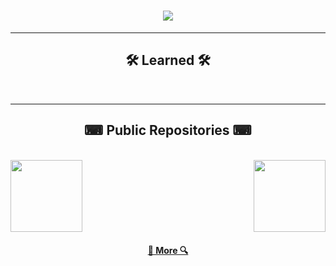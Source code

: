 <h1 align="center">
    <img src="https://readme-typing-svg.herokuapp.com/?lines=Hello;I+am+Zastinian&color=F70707&center=true&size=30">
</h1>

<hr>
<h2 align="center">🛠 Learned 🛠</h2>
<br>
<p align="center">

</p>

<hr>

<h2 align="center">⌨ Public Repositories ⌨</h2>

<br>
<div width="100%" align="center">
  <a align="left" href="https://github.com/Zastinian/Discord-Bot-Template" title="Discord-Bot-Template"><img align="left" height="115" src="https://github-readme-stats.vercel.app/api/pin/?username=Zastinian&repo=Discord-Bot-Template&theme=react&border_color=61dafb&border_radius=10"></a>
  <a align="right" href="https://github.com/Zastinian/Esmile-Langs" title="Esmile-Langs"><img align="right" height="115" src="https://github-readme-stats.vercel.app/api/pin/?username=Zastinian&repo=Esmile-Langs&theme=react&border_color=61dafb&border_radius=10"></a>
</div>

<br><br><br><br><br><br>
<h4 align="center">
  <a href="https://github.com/Zastinian?tab=repositories" title="Show Repositories">🔎 More 🔍</a>
</h4>
